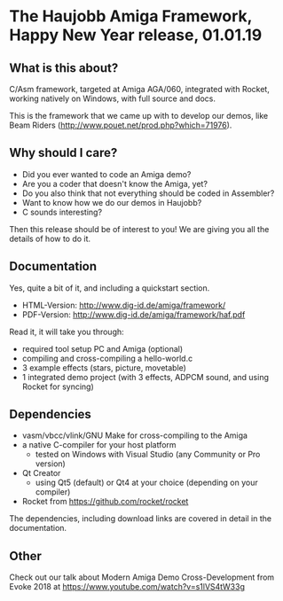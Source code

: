 # The Haujobb Amiga Framework, Happy New Year release, 01.01.19

## What is this about?
C/Asm framework, targeted at Amiga AGA/060, integrated with Rocket,
working natively on Windows, with full source and docs.

This is the framework that we came up with to develop our demos, like Beam Riders (http://www.pouet.net/prod.php?which=71976).

## Why should I care?
* Did you ever wanted to code an Amiga demo?
* Are you a coder that doesn't know the Amiga, yet?
* Do you also think that not everything should be coded in Assembler?
* Want to know how we do our demos in Haujobb?
* C sounds interesting?

Then this release should be of interest to you! We are giving you all the details of how to do it.

## Documentation
Yes, quite a bit of it, and including a quickstart section.
* HTML-Version: http://www.dig-id.de/amiga/framework/
* PDF-Version: http://www.dig-id.de/amiga/framework/haf.pdf

Read it, it will take you through:
* required tool setup PC and Amiga (optional)
* compiling and cross-compiling a hello-world.c
* 3 example effects (stars, picture, movetable)
* 1 integrated demo project (with 3 effects, ADPCM sound, and using Rocket for syncing)

## Dependencies
* vasm/vbcc/vlink/GNU Make for cross-compiling to the Amiga
* a native C-compiler for your host platform
    * tested on Windows with Visual Studio (any Community or Pro version)
* Qt Creator
    * using Qt5 (default) or Qt4 at your choice (depending on your compiler)
* Rocket from https://github.com/rocket/rocket

The dependencies, including download links are covered in detail in the documentation.

## Other
Check out our talk about Modern Amiga Demo Cross-Development from Evoke 2018 at
https://www.youtube.com/watch?v=s1lVS4tW33g



